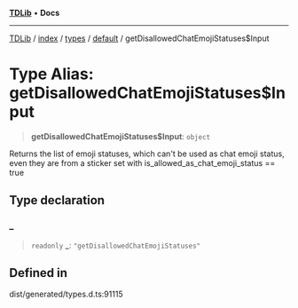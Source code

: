 [**TDLib**](../../../../../../README.md) • **Docs**

***

[TDLib](../../../../../../modules.md) / [index](../../../../../README.md) / [types](../../../README.md) / [default](../README.md) / getDisallowedChatEmojiStatuses$Input

# Type Alias: getDisallowedChatEmojiStatuses$Input

> **getDisallowedChatEmojiStatuses$Input**: `object`

Returns the list of emoji statuses, which can't be used as chat emoji status, even they are from a sticker set with is_allowed_as_chat_emoji_status == true

## Type declaration

### \_

> `readonly` **\_**: `"getDisallowedChatEmojiStatuses"`

## Defined in

dist/generated/types.d.ts:91115

